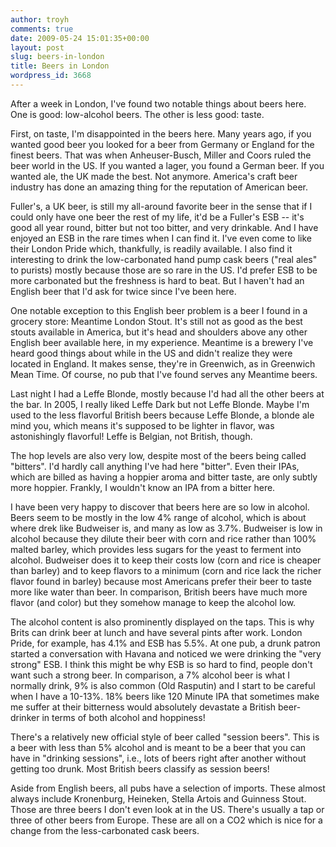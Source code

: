 ```yaml
---
author: troyh
comments: true
date: 2009-05-24 15:01:35+00:00
layout: post
slug: beers-in-london
title: Beers in London
wordpress_id: 3668
---
```


After a week in London, I've found two notable things about beers here. One is good: low-alcohol beers. The other is less good: taste.

First, on taste, I'm disappointed in the beers here. Many years ago, if you wanted good beer you looked for a beer from Germany or England for the finest beers. That was when Anheuser-Busch, Miller and Coors ruled the beer world in the US. If you wanted a lager, you found a German beer. If you wanted ale, the UK made the best. Not anymore. America's craft beer industry has done an amazing thing for the reputation of American beer.

<!-- more -->

Fuller's, a UK beer, is still my all-around favorite beer in the sense that if I could only have one beer the rest of my life, it'd be a Fuller's ESB -- it's good all year round, bitter but not too bitter, and very drinkable. And I have enjoyed an ESB in the rare times when I can find it. I've even come to like their London Pride which, thankfully, is readily available. I also find it interesting to drink the low-carbonated hand pump cask beers ("real ales" to purists) mostly because those are so rare in the US. I'd prefer ESB to be more carbonated but the freshness is hard to beat. But I haven't had an English beer that I'd ask for twice since I've been here.

One notable exception to this English beer problem is a beer I found in a grocery store: Meantime London Stout. It's still not as good as the best stouts available in America, but it's head and shoulders above any other English beer available here, in my experience. Meantime is a brewery I've heard good things about while in the US and didn't realize they were located in England. It makes sense, they're in Greenwich, as in Greenwich Mean Time. Of course, no pub that I've found serves any Meantime beers.

Last night I had a Leffe Blonde, mostly because I'd had all the other beers at the bar. In 2005, I really liked Leffe Dark but not Leffe Blonde. Maybe I'm used to the less flavorful British beers because Leffe Blonde, a blonde ale mind you, which means it's supposed to be lighter in flavor, was astonishingly flavorful! Leffe is Belgian, not British, though.

The hop levels are also very low, despite most of the beers being called "bitters". I'd hardly call anything I've had here "bitter". Even their IPAs, which are billed as having a hoppier aroma and bitter taste, are only subtly more hoppier. Frankly, I wouldn't know an IPA from a bitter here.

I have been very happy to discover that beers here are so low in alcohol. Beers seem to be mostly in the low 4% range of alcohol, which is about where drek like Budweiser is, and many as low as 3.7%. Budweiser is low in alcohol because they dilute their beer with corn and rice rather than 100% malted barley, which provides less sugars for the yeast to ferment into alcohol. Budweiser does it to keep their costs low (corn and rice is cheaper than barley) and to keep flavors to a minimum (corn and rice lack the richer flavor found in barley) because most Americans prefer their beer to taste more like water than beer. In comparison, British beers have much more flavor (and color) but they somehow manage to keep the alcohol low.

The alcohol content is also prominently displayed on the taps. This is why Brits can drink beer at lunch and have several pints after work. London Pride, for example, has 4.1% and ESB has 5.5%. At one pub, a drunk patron started a conversation with Havana and noticed we were drinking the "very strong" ESB. I think this might be why ESB is so hard to find, people don't want such a strong beer. In comparison, a 7% alcohol beer is what I normally drink, 9% is also common (Old Rasputin) and I start to be careful when I have a 10-13%. 18% beers like 120 Minute IPA that sometimes make me suffer at their bitterness would absolutely devastate a British beer-drinker in terms of both alcohol and hoppiness!

There's a relatively new official style of beer called "session beers". This is a beer with less than 5% alcohol and is meant to be a beer that you can have in "drinking sessions", i.e., lots of beers right after another without getting too drunk. Most British beers classify as session beers!

Aside from English beers, all pubs have a selection of imports. These almost always include Kronenburg, Heineken, Stella Artois and Guinness Stout. Those are three beers I don't even look at in the US. There's usually a tap or three of other beers from Europe. These are all on a CO2 which is nice for a change from the less-carbonated cask beers.
